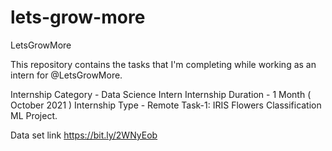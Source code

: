 # lets-grow-more
LetsGrowMore

This repository contains the tasks that
 I'm completing while working as an
 intern for @LetsGrowMore.

Internship Category - Data Science Intern
Internship Duration - 1 Month ( October 2021 )
Internship Type - Remote
Task-1: IRIS Flowers Classification ML Project.


Data set link
https://bit.ly/2WNyEob
